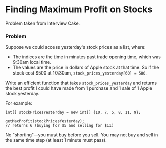 # Finding Maximum Profit on Stocks
Problem taken from Interview Cake.
### Problem
Suppose we could access yesterday's stock prices as a list, where:

- The indices are the time in minutes past trade opening time, which was 9:30am local time.
- The values are the price in dollars of Apple stock at that time.
So if the stock cost $500 at 10:30am, `stock_prices_yesterday[60] = 500`.

Write an efficient function that takes `stock_prices_yesterday` and returns the best profit I could have made from 1 purchase and 1 sale of 1 Apple stock yesterday.

For example:

```
int[] stockPricesYesterday = new int[] {10, 7, 5, 8, 11, 9};

getMaxProfit(stockPricesYesterday);
// returns 6 (buying for $5 and selling for $11)
```

No "shorting"—you must buy before you sell. You may not buy and sell in the same time step (at least 1 minute must pass).

